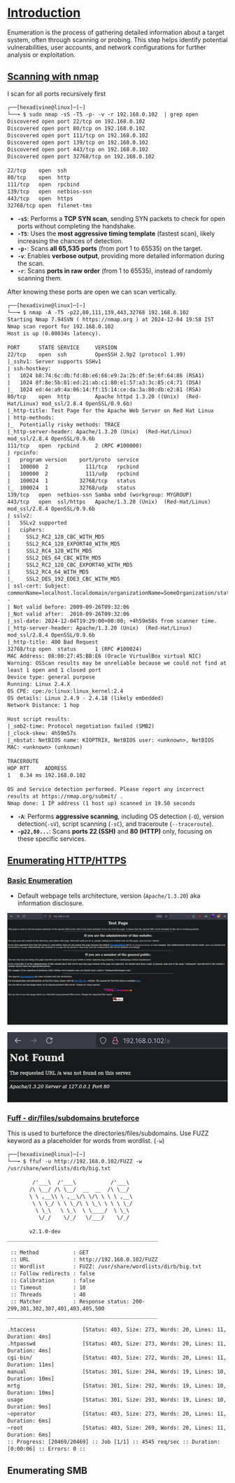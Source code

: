 
# [Introduction]()

Enumeration is the process of gathering detailed information about a target system, often through scanning or probing. This step helps identify potential vulnerabilities, user accounts, and network configurations for further analysis or exploitation.

## [Scanning with nmap]()

I scan for all ports recursively first

```
┌──[hexadivine@linux]─[~]
└──╼ $ sudo nmap -sS -T5 -p- -v -r 192.168.0.102  | grep open
Discovered open port 22/tcp on 192.168.0.102
Discovered open port 80/tcp on 192.168.0.102
Discovered open port 111/tcp on 192.168.0.102
Discovered open port 139/tcp on 192.168.0.102
Discovered open port 443/tcp on 192.168.0.102
Discovered open port 32768/tcp on 192.168.0.102

22/tcp    open  ssh
80/tcp    open  http
111/tcp   open  rpcbind
139/tcp   open  netbios-ssn
443/tcp   open  https
32768/tcp open  filenet-tms
```

- **`-sS`**: Performs a **TCP SYN scan**, sending SYN packets to check for open ports without completing the handshake.
- **`-T5`**: Uses the **most aggressive timing template** (fastest scan), likely increasing the chances of detection.
- **`-p-`**: Scans **all 65,535 ports** (from port 1 to 65535) on the target.
- **`-v`**: Enables **verbose output**, providing more detailed information during the scan.
- **`-r`**: Scans **ports in raw order** (from 1 to 65535), instead of randomly scanning them.

After knowing these ports are open we can scan vertically.

```
┌──[hexadivine@linux]─[~]
└──╼ $ nmap -A -T5 -p22,80,111,139,443,32768 192.168.0.102
Starting Nmap 7.94SVN ( https://nmap.org ) at 2024-12-04 19:58 IST
Nmap scan report for 192.168.0.102
Host is up (0.00034s latency).

PORT      STATE SERVICE     VERSION
22/tcp    open  ssh         OpenSSH 2.9p2 (protocol 1.99)
|_sshv1: Server supports SSHv1
| ssh-hostkey: 
|   1024 b8:74:6c:db:fd:8b:e6:66:e9:2a:2b:df:5e:6f:64:86 (RSA1)
|   1024 8f:8e:5b:81:ed:21:ab:c1:80:e1:57:a3:3c:85:c4:71 (DSA)
|_  1024 ed:4e:a9:4a:06:14:ff:15:14:ce:da:3a:80:db:e2:81 (RSA)
80/tcp    open  http        Apache httpd 1.3.20 ((Unix)  (Red-Hat/Linux) mod_ssl/2.8.4 OpenSSL/0.9.6b)
|_http-title: Test Page for the Apache Web Server on Red Hat Linux
| http-methods: 
|_  Potentially risky methods: TRACE
|_http-server-header: Apache/1.3.20 (Unix)  (Red-Hat/Linux) mod_ssl/2.8.4 OpenSSL/0.9.6b
111/tcp   open  rpcbind     2 (RPC #100000)
| rpcinfo: 
|   program version    port/proto  service
|   100000  2            111/tcp   rpcbind
|   100000  2            111/udp   rpcbind
|   100024  1          32768/tcp   status
|_  100024  1          32768/udp   status
139/tcp   open  netbios-ssn Samba smbd (workgroup: MYGROUP)
443/tcp   open  ssl/https   Apache/1.3.20 (Unix)  (Red-Hat/Linux) mod_ssl/2.8.4 OpenSSL/0.9.6b
| sslv2: 
|   SSLv2 supported
|   ciphers: 
|     SSL2_RC2_128_CBC_WITH_MD5
|     SSL2_RC4_128_EXPORT40_WITH_MD5
|     SSL2_RC4_128_WITH_MD5
|     SSL2_DES_64_CBC_WITH_MD5
|     SSL2_RC2_128_CBC_EXPORT40_WITH_MD5
|     SSL2_RC4_64_WITH_MD5
|_    SSL2_DES_192_EDE3_CBC_WITH_MD5
| ssl-cert: Subject: commonName=localhost.localdomain/organizationName=SomeOrganization/stateOrProvinceName=SomeState/countryName=--
| Not valid before: 2009-09-26T09:32:06
|_Not valid after:  2010-09-26T09:32:06
|_ssl-date: 2024-12-04T19:29:00+00:00; +4h59m58s from scanner time.
|_http-server-header: Apache/1.3.20 (Unix)  (Red-Hat/Linux) mod_ssl/2.8.4 OpenSSL/0.9.6b
|_http-title: 400 Bad Request
32768/tcp open  status      1 (RPC #100024)
MAC Address: 08:00:27:45:BB:E6 (Oracle VirtualBox virtual NIC)
Warning: OSScan results may be unreliable because we could not find at least 1 open and 1 closed port
Device type: general purpose
Running: Linux 2.4.X
OS CPE: cpe:/o:linux:linux_kernel:2.4
OS details: Linux 2.4.9 - 2.4.18 (likely embedded)
Network Distance: 1 hop

Host script results:
|_smb2-time: Protocol negotiation failed (SMB2)
|_clock-skew: 4h59m57s
|_nbstat: NetBIOS name: KIOPTRIX, NetBIOS user: <unknown>, NetBIOS MAC: <unknown> (unknown)

TRACEROUTE
HOP RTT     ADDRESS
1   0.34 ms 192.168.0.102

OS and Service detection performed. Please report any incorrect results at https://nmap.org/submit/ .
Nmap done: 1 IP address (1 host up) scanned in 19.50 seconds
```

- **`-A`**: Performs **aggressive scanning**, including OS detection (`-O`), version detection(`-sV`), script scanning (`-sC`), and traceroute (`--traceroute`).
- **`-p22,80...`**: Scans **ports 22 (SSH)** and **80 (HTTP)** only, focusing on these specific services.

## [Enumerating HTTP/HTTPS]()

### [Basic Enumeration]()

- Default webpage tells architecture, version (`Apache/1.3.20`) aka information disclosure.

![](assets/Pasted%20image%2020241204201020.png)

![](assets/Pasted%20image%2020241204200831.png)

### [Fuff - dir/files/subdomains bruteforce]()

This is used to burteforce the directories/files/subdomains. Use FUZZ keyword as a placeholder for words from wordlist. (`-w`)

```
┌──[hexadivine@linux]─[~]
└──╼ $ ffuf -u http://192.168.0.102/FUZZ -w /usr/share/wordlists/dirb/big.txt 

        /'___\  /'___\           /'___\       
       /\ \__/ /\ \__/  __  __  /\ \__/       
       \ \ ,__\\ \ ,__\/\ \/\ \ \ \ ,__\      
        \ \ \_/ \ \ \_/\ \ \_\ \ \ \ \_/      
         \ \_\   \ \_\  \ \____/  \ \_\       
          \/_/    \/_/   \/___/    \/_/       

       v2.1.0-dev
________________________________________________

 :: Method           : GET
 :: URL              : http://192.168.0.102/FUZZ
 :: Wordlist         : FUZZ: /usr/share/wordlists/dirb/big.txt
 :: Follow redirects : false
 :: Calibration      : false
 :: Timeout          : 10
 :: Threads          : 40
 :: Matcher          : Response status: 200-299,301,302,307,401,403,405,500
________________________________________________

.htaccess               [Status: 403, Size: 273, Words: 20, Lines: 11, Duration: 4ms]
.htpasswd               [Status: 403, Size: 273, Words: 20, Lines: 11, Duration: 4ms]
cgi-bin/                [Status: 403, Size: 272, Words: 20, Lines: 11, Duration: 11ms]
manual                  [Status: 301, Size: 294, Words: 19, Lines: 10, Duration: 10ms]
mrtg                    [Status: 301, Size: 292, Words: 19, Lines: 10, Duration: 10ms]
usage                   [Status: 301, Size: 293, Words: 19, Lines: 10, Duration: 9ms]
~operator               [Status: 403, Size: 273, Words: 20, Lines: 11, Duration: 6ms]
~root                   [Status: 403, Size: 269, Words: 20, Lines: 11, Duration: 6ms]
:: Progress: [20469/20469] :: Job [1/1] :: 4545 req/sec :: Duration: [0:00:06] :: Errors: 0 ::
```

## Enumerating SMB



